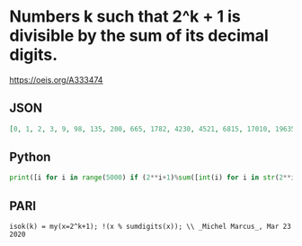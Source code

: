 # Numbers k such that 2^k \+ 1 is divisible by the sum of its decimal digits\.
https://oeis.org/A333474
## JSON
```JSON
[0, 1, 2, 3, 9, 98, 135, 200, 665, 1782, 4230, 4521, 6815, 17010, 19635, 30338, 31365, 35427, 49555, 96619, 102897, 157850, 193734, 273050, 393225, 449217, 477333, 483310, 493350, 534465, 661815, 918918, 947925, 1050858, 1114690, 1134945, 1204686, 1350990, 1428105]
```
## Python
```Python
print([i for i in range(5000) if (2**i+1)%sum([int(i) for i in str(2**i+1)]) == 0])
```
## PARI
```PARI
isok(k) = my(x=2^k+1); !(x % sumdigits(x)); \\ _Michel Marcus_, Mar 23 2020
```
